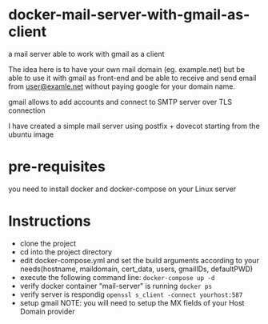 # docker-mail-server-with-gmail-as-client
a mail server able to work with gmail as a client

The idea here is to have your own mail domain (eg. example.net) but be able to use it with gmail as front-end and be able to receive and send email from user@examle.net without paying google for your domain name.

gmail allows to add accounts and connect to SMTP server over TLS connection

I have created a simple mail server using postfix + dovecot starting from the ubuntu image

# pre-requisites
you need to install docker and docker-compose on your Linux server 

# Instructions
* clone the project
* cd into the project directory
* edit docker-compose.yml and set the build arguments according to your needs(hostname, maildomain, cert_data, users, gmailIDs, defaultPWD)
* execute the following command line: ``docker-compose up -d``
* verify docker container "mail-server" is running ``docker ps``
* verify server is respondig `openssl s_client -connect yourhost:587`
* setup gmail 
NOTE: you will need to setup the MX fields of your Host Domain provider
